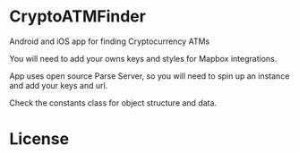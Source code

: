 # CryptoATMFinder
Android and iOS app for finding Cryptocurrency ATMs


You will need to add your owns keys and styles for Mapbox integrations. 

App uses open source Parse Server, so you will need to spin up an instance and add your keys and url.

Check the constants class for object structure and data.


# License
